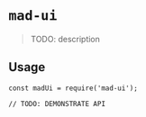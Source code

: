 # `mad-ui`

> TODO: description

## Usage

```
const madUi = require('mad-ui');

// TODO: DEMONSTRATE API
```
